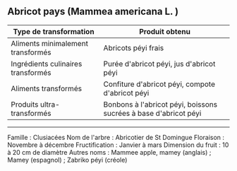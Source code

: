 ## Abricot pays (Mammea americana L. )

| **Type de transformation**          | **Produit obtenu**                          |
|-------------------------------------|---------------------------------------------|
| Aliments minimalement transformés   | Abricots péyi frais                         |
| Ingrédients culinaires transformés  | Purée d'abricot péyi, jus d'abricot péyi  |
| Aliments transformés                | Confiture d'abricot péyi, compote d'abricot péyi |
| Produits ultra-transformés          | Bonbons à l'abricot péyi, boissons sucrées à base d'abricot péyi |

---

Famille : Clusiacées
Nom de l'arbre : Abricotier de St Domingue
Floraison : Novembre à décembre
Fructification : Janvier à mars
Dimension du fruit : 10 à 20 cm de diamètre
Autres noms : Mammee apple, mamey (anglais) ; Mamey (espagnol) ; Zabriko péyi (créole)
